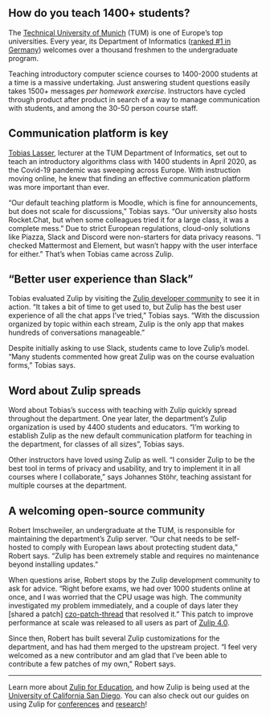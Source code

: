 ## How do you teach 1400+ students?

The [Technical University of Munich](https://www.tum.de/en/) (TUM) is
one of Europe’s top universities. Every year, its Department of
Informatics ([ranked #1 in Germany][tum-ranking]) welcomes over a
thousand freshmen to the undergraduate program.

Teaching introductory computer science courses to 1400-2000 students
at a time is a massive undertaking. Just answering student questions
easily takes 1500+ messages *per homework exercise*. Instructors have
cycled through product after product in search of a way to manage
communication with students, and among the 30-50 person course staff.

## Communication platform is key

[Tobias Lasser](https://ciip.in.tum.de/people/lasser.html), lecturer
at the TUM Department of Informatics, set out to teach an introductory
algorithms class with 1400 students in April 2020, as the Covid-19
pandemic was sweeping across Europe. With instruction moving online,
he knew that finding an effective communication platform was more
important than ever.

“Our default teaching platform is Moodle, which is fine for
announcements, but does not scale for discussions,” Tobias says. “Our
university also hosts Rocket.Chat, but when some colleagues tried it
for a large class, it was a complete mess.” Due to strict European
regulations, cloud-only solutions like Piazza, Slack and Discord were
non-starters for data privacy reasons. “I checked Mattermost and
Element, but wasn’t happy with the user interface for either.” That’s
when Tobias came across Zulip.

## “Better user experience than Slack”

Tobias evaluated Zulip by visiting the [Zulip developer
community][chat-zulip-org] to see it in action. “It takes a bit of
time to get used to, but Zulip has the best user experience of all the
chat apps I’ve tried,” Tobias says. “With the discussion organized by
topic within each stream, Zulip is the only app that makes hundreds of
conversations manageable.”

Despite initially asking to use Slack, students came to love Zulip’s
model. “Many students commented how great Zulip was on the course
evaluation forms,” Tobias says.

## Word about Zulip spreads

Word about Tobias’s success with teaching with Zulip quickly spread
throughout the department. One year later, the department’s Zulip
organization is used by 4400 students and educators. “I’m working to
establish Zulip as the new default communication platform for teaching
in the department, for classes of all sizes”, Tobias says.

Other instructors have loved using Zulip as well. “I consider Zulip to
be the best tool in terms of privacy and usability, and try to
implement it in all courses where I collaborate,” says Johannes Stöhr,
teaching assistant for multiple courses at the department.

## A welcoming open-source community

Robert Imschweiler, an undergraduate at the TUM, is responsible for
maintaining the department’s Zulip server. “Our chat needs to be
self-hosted to comply with European laws about protecting student
data,” Robert says. “Zulip has been extremely stable and requires no
maintenance beyond installing updates.”

When questions arise, Robert stops by the Zulip development community to ask for
advice. “Right before exams, we had over 1000 students online at once, and I
was worried that the CPU usage was high. The community investigated my
problem immediately, and a couple of days later they [shared a patch]
[czo-patch-thread] that resolved it.” This patch to improve performance at
scale was released to all users as part of [Zulip 4.0][zulip-4-blog].

Since then, Robert has built several Zulip customizations for the
department, and has had them merged to the upstream project. “I feel
very welcomed as a new contributor and am glad that I’ve been able to
contribute a few patches of my own,” Robert says.

---

Learn more about [Zulip for Education](/for/education), and how
Zulip is being used at the [University of California San Diego](/case-studies/ucsd).
You can also check out our guides on using Zulip for [conferences](/for/events)
and [research](/for/research)!


[tum-ranking]: https://www.in.tum.de/en/the-department/profile-of-the-department/facts-figures/facts-and-figures-2020/
[chat-zulip-org]: /development-community/
[czo-patch-thread]: https://chat.zulip.org/#narrow/stream/3-backend/topic/Tornado.20performance/near/1111686
[zulip-4-blog]: https://blog.zulip.com/2021/05/13/zulip-4-0-released/
